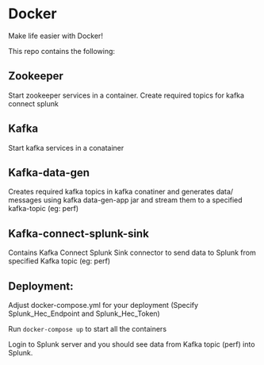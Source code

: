 # Docker
Make life easier with Docker! 

This repo contains the following: 

## Zookeeper
Start zookeeper services in a container.
Create required topics for kafka connect splunk 

## Kafka
Start kafka services in a conatainer 


## Kafka-data-gen
Creates required kafka topics in kafka conatiner and generates data/ messages using kafka data-gen-app jar and stream them to a specified kafka-topic (eg: perf) 

## Kafka-connect-splunk-sink
Contains Kafka Connect Splunk Sink connector to send data to Splunk from specified Kafka topic (eg: perf)

## Deployment: 
Adjust docker-compose.yml for your deployment (Specify Splunk_Hec_Endpoint and Splunk_Hec_Token)

Run `docker-compose up` to start all the containers

Login to Splunk server and you should see data from Kafka topic (perf) into Splunk. 

